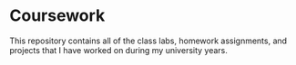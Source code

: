 # Coursework

This repository contains all of the class labs, homework assignments, and projects that I have worked on during my university years.
